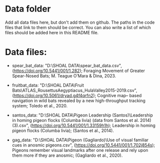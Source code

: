 # Data folder
Add all data files here, but don't add them on github. The paths in the code files that link to them should be correct. 
You can also write a list of which files should be added here in this README file.

# Data files:
- spear_bat_data: "D:\SHOAL DATA\spear_bat_data.csv", (https://doi.org/10.5441/001/1.282); Foraging Movement of Greater Spear-Nosed Bats; M. Teague O’Mara & 
                   Dina, 2023.
  
- fruitbat_data: "D:\SHOAL DATA\Fruit Bats\ATLAS_RousettusAegyptiacus_HulaValley2015-2019.csv", (https://doi.org/10.5061/dryad.g4f4qrfn2); Cognitive map– 
                  based navigation in wild bats revealed by a new high-throughput tracking system; Toledo et al., 2020.
  
- santos_data: "D:\SHOAL DATA\Pigeon Leadership (Santos)\Leadership in homing pigeon flocks (Columba livia) (data from Santos et al. 2014) (3).csv", 
                (https://doi.org/10.5441/001/1.33159h1h); Leadership in homing pigeon flocks (Columba livia); (Santos et al., 2014).
  
- gag_data: "D:\SHOAL DATA\Pigeon (Gagliardo)\Use of visual familiar cues in anosmic pigeons.csv", (https://doi.org/10.5441/001/1.702j854s); Pigeons 
            remember visual landmarks after one release and rely upon them more if they are anosmic; (Gagliardo et al., 2020). 





